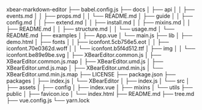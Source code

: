 xbear-markdown-editor
├── babel.config.js
├── docs
│   ├── api
│   │   ├── events.md
│   │   ├── props.md
│   │   └── README.md
│   ├── guide
│   │   ├── config.md
│   │   ├── extend.md
│   │   ├── install.md
│   │   ├── mixins.md
│   │   ├── README.md
│   │   ├── structure.md
│   │   └── usage.md
│   └── README.md
├── examples
│   ├── App.vue
│   └── main.js
├── lib
│   ├── demo.html
│   ├── fonts
│   │   ├── iconfont.5cb756e5.eot
│   │   ├── iconfont.70e0362d.woff
│   │   └── iconfont.b5f4d512.ttf
│   ├── img
│   │   └── iconfont.be89e9be.svg
│   ├── XBearEditor.common.js
│   ├── XBearEditor.common.js.map
│   ├── XBearEditor.umd.js
│   ├── XBearEditor.umd.js.map
│   ├── XBearEditor.umd.min.js
│   └── XBearEditor.umd.min.js.map
├── LICENSE
├── package.json
├── packages
│   ├── index.js
│   └── XBearEditor
│       ├── index.js
│       └── src
│           ├── assets
│           ├── config
│           ├── index.vue
│           ├── mixins
│           └── utils
├── public
│   ├── favicon.ico
│   └── index.html
├── README.md
├── tree.md
├── vue.config.js
└── yarn.lock
